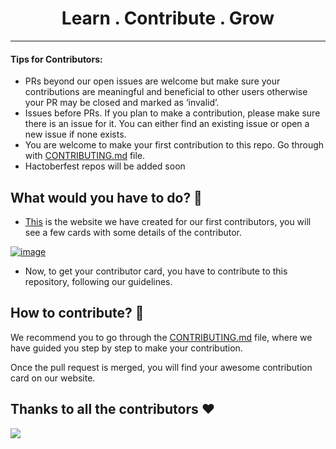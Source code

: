 
<h1 align='center'>Learn . Contribute . Grow</h1>

----

#### Tips for Contributors:

- PRs beyond our open issues are welcome but make sure your contributions are meaningful and beneficial to other users otherwise your PR may be closed and marked as ‘invalid’.
- Issues before PRs. If you plan to make a contribution, please make sure there is an issue for it. You can either find an existing issue or open a new issue if none exists.
- You are welcome to make your first contribution to this repo. Go through with [CONTRIBUTING.md](/CONTRIBUTING.md) file.
- Hactoberfest repos will be added soon 

## What would you have to do? 🤔

+ [This](https://opencodeera-first-contribution.vercel.app/) is the website we have created for our first contributors, you will see a few cards with some details of the contributor.


[![image](guide_image/image.png)](https://opencodeera-first-contribution.vercel.app)

+ Now, to get your contributor card, you have to contribute to this repository, following our guidelines.

## How to contribute? 🧐

We recommend you to go through the [CONTRIBUTING.md](https://github.com/OpenCodeEra/first-contribution/blob/main/CONTRIBUTING.md) file, where we have guided you step by step to make your contribution.

Once the pull request is merged, you will find your awesome contribution card on our website.



## Thanks to all the contributors ❤️

<a href="https://github.com/OpenCodeEra/first-contribution/graphs/contributors">
  <img src="https://contrib.rocks/image?repo=OpenCodeEra/first-contribution"/>
</a>

<!-- Made with [contrib.rocks](https://contrib.rocks). -->
